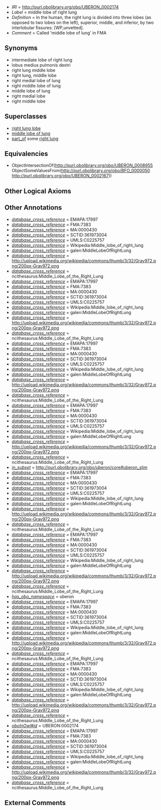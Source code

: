  * *IRI* = http://purl.obolibrary.org/obo/UBERON_0002174
 * *Label* = middle lobe of right lung
 * *Definition* = In the human, the right lung is divided into three lobes (as opposed to two lobes on the left), superior, middle, and inferior, by two interlobular fissures: [WP,unvetted].
 * *Comment* = Called 'middle lobe of lung' in FMA

## Synonyms

 * intermediate lobe of right lung
 * lobus medius pulmonis dextri
 * right lung middle lobe
 * right lung, middle lobe
 * right medial lobe of lung
 * right middle lobe of lung
 * middle lobe of lung
 * right medial lobe
 * right middle lobe

## Superclasses

 * [right lung lobe](../../UBERON/18/UBERON_0006518.md)
 * [middle lobe of lung](../../UBERON/55/UBERON_0008955.md)
 * [part_of](../../BFO/50/BFO_0000050.md) some [right lung](../../UBERON/67/UBERON_0002167.md)

## Equivalencies

 * ObjectIntersectionOf(<http://purl.obolibrary.org/obo/UBERON_0008955> ObjectSomeValuesFrom(<http://purl.obolibrary.org/obo/BFO_0000050> <http://purl.obolibrary.org/obo/UBERON_0002167>))

## Other Logical Axioms


## Other Annotations

 * *[database_cross_reference](../../ef/oboInOwl#hasDbXref.md)* = EMAPA:17997
 * *[database_cross_reference](../../ef/oboInOwl#hasDbXref.md)* = FMA:7383
 * *[database_cross_reference](../../ef/oboInOwl#hasDbXref.md)* = MA:0000430
 * *[database_cross_reference](../../ef/oboInOwl#hasDbXref.md)* = SCTID:361973004
 * *[database_cross_reference](../../ef/oboInOwl#hasDbXref.md)* = UMLS:C0225757
 * *[database_cross_reference](../../ef/oboInOwl#hasDbXref.md)* = Wikipedia:Middle_lobe_of_right_lung
 * *[database_cross_reference](../../ef/oboInOwl#hasDbXref.md)* = galen:MiddleLobeOfRightLung
 * *[database_cross_reference](../../ef/oboInOwl#hasDbXref.md)* = http://upload.wikimedia.org/wikipedia/commons/thumb/3/32/Gray972.png/200px-Gray972.png
 * *[database_cross_reference](../../ef/oboInOwl#hasDbXref.md)* = ncithesaurus:Middle_Lobe_of_the_Right_Lung
 * *[database_cross_reference](../../ef/oboInOwl#hasDbXref.md)* = EMAPA:17997
 * *[database_cross_reference](../../ef/oboInOwl#hasDbXref.md)* = FMA:7383
 * *[database_cross_reference](../../ef/oboInOwl#hasDbXref.md)* = MA:0000430
 * *[database_cross_reference](../../ef/oboInOwl#hasDbXref.md)* = SCTID:361973004
 * *[database_cross_reference](../../ef/oboInOwl#hasDbXref.md)* = UMLS:C0225757
 * *[database_cross_reference](../../ef/oboInOwl#hasDbXref.md)* = Wikipedia:Middle_lobe_of_right_lung
 * *[database_cross_reference](../../ef/oboInOwl#hasDbXref.md)* = galen:MiddleLobeOfRightLung
 * *[database_cross_reference](../../ef/oboInOwl#hasDbXref.md)* = http://upload.wikimedia.org/wikipedia/commons/thumb/3/32/Gray972.png/200px-Gray972.png
 * *[database_cross_reference](../../ef/oboInOwl#hasDbXref.md)* = ncithesaurus:Middle_Lobe_of_the_Right_Lung
 * *[database_cross_reference](../../ef/oboInOwl#hasDbXref.md)* = EMAPA:17997
 * *[database_cross_reference](../../ef/oboInOwl#hasDbXref.md)* = FMA:7383
 * *[database_cross_reference](../../ef/oboInOwl#hasDbXref.md)* = MA:0000430
 * *[database_cross_reference](../../ef/oboInOwl#hasDbXref.md)* = SCTID:361973004
 * *[database_cross_reference](../../ef/oboInOwl#hasDbXref.md)* = UMLS:C0225757
 * *[database_cross_reference](../../ef/oboInOwl#hasDbXref.md)* = Wikipedia:Middle_lobe_of_right_lung
 * *[database_cross_reference](../../ef/oboInOwl#hasDbXref.md)* = galen:MiddleLobeOfRightLung
 * *[database_cross_reference](../../ef/oboInOwl#hasDbXref.md)* = http://upload.wikimedia.org/wikipedia/commons/thumb/3/32/Gray972.png/200px-Gray972.png
 * *[database_cross_reference](../../ef/oboInOwl#hasDbXref.md)* = ncithesaurus:Middle_Lobe_of_the_Right_Lung
 * *[database_cross_reference](../../ef/oboInOwl#hasDbXref.md)* = EMAPA:17997
 * *[database_cross_reference](../../ef/oboInOwl#hasDbXref.md)* = FMA:7383
 * *[database_cross_reference](../../ef/oboInOwl#hasDbXref.md)* = MA:0000430
 * *[database_cross_reference](../../ef/oboInOwl#hasDbXref.md)* = SCTID:361973004
 * *[database_cross_reference](../../ef/oboInOwl#hasDbXref.md)* = UMLS:C0225757
 * *[database_cross_reference](../../ef/oboInOwl#hasDbXref.md)* = Wikipedia:Middle_lobe_of_right_lung
 * *[database_cross_reference](../../ef/oboInOwl#hasDbXref.md)* = galen:MiddleLobeOfRightLung
 * *[database_cross_reference](../../ef/oboInOwl#hasDbXref.md)* = http://upload.wikimedia.org/wikipedia/commons/thumb/3/32/Gray972.png/200px-Gray972.png
 * *[database_cross_reference](../../ef/oboInOwl#hasDbXref.md)* = ncithesaurus:Middle_Lobe_of_the_Right_Lung
 * *[in_subset](../../et/oboInOwl#inSubset.md)* = http://purl.obolibrary.org/obo/uberon/core#uberon_slim
 * *[database_cross_reference](../../ef/oboInOwl#hasDbXref.md)* = EMAPA:17997
 * *[database_cross_reference](../../ef/oboInOwl#hasDbXref.md)* = FMA:7383
 * *[database_cross_reference](../../ef/oboInOwl#hasDbXref.md)* = MA:0000430
 * *[database_cross_reference](../../ef/oboInOwl#hasDbXref.md)* = SCTID:361973004
 * *[database_cross_reference](../../ef/oboInOwl#hasDbXref.md)* = UMLS:C0225757
 * *[database_cross_reference](../../ef/oboInOwl#hasDbXref.md)* = Wikipedia:Middle_lobe_of_right_lung
 * *[database_cross_reference](../../ef/oboInOwl#hasDbXref.md)* = galen:MiddleLobeOfRightLung
 * *[database_cross_reference](../../ef/oboInOwl#hasDbXref.md)* = http://upload.wikimedia.org/wikipedia/commons/thumb/3/32/Gray972.png/200px-Gray972.png
 * *[database_cross_reference](../../ef/oboInOwl#hasDbXref.md)* = ncithesaurus:Middle_Lobe_of_the_Right_Lung
 * *[database_cross_reference](../../ef/oboInOwl#hasDbXref.md)* = EMAPA:17997
 * *[database_cross_reference](../../ef/oboInOwl#hasDbXref.md)* = FMA:7383
 * *[database_cross_reference](../../ef/oboInOwl#hasDbXref.md)* = MA:0000430
 * *[database_cross_reference](../../ef/oboInOwl#hasDbXref.md)* = SCTID:361973004
 * *[database_cross_reference](../../ef/oboInOwl#hasDbXref.md)* = UMLS:C0225757
 * *[database_cross_reference](../../ef/oboInOwl#hasDbXref.md)* = Wikipedia:Middle_lobe_of_right_lung
 * *[database_cross_reference](../../ef/oboInOwl#hasDbXref.md)* = galen:MiddleLobeOfRightLung
 * *[database_cross_reference](../../ef/oboInOwl#hasDbXref.md)* = http://upload.wikimedia.org/wikipedia/commons/thumb/3/32/Gray972.png/200px-Gray972.png
 * *[database_cross_reference](../../ef/oboInOwl#hasDbXref.md)* = ncithesaurus:Middle_Lobe_of_the_Right_Lung
 * *[has_obo_namespace](../../ce/oboInOwl#hasOBONamespace.md)* = uberon
 * *[database_cross_reference](../../ef/oboInOwl#hasDbXref.md)* = EMAPA:17997
 * *[database_cross_reference](../../ef/oboInOwl#hasDbXref.md)* = FMA:7383
 * *[database_cross_reference](../../ef/oboInOwl#hasDbXref.md)* = MA:0000430
 * *[database_cross_reference](../../ef/oboInOwl#hasDbXref.md)* = SCTID:361973004
 * *[database_cross_reference](../../ef/oboInOwl#hasDbXref.md)* = UMLS:C0225757
 * *[database_cross_reference](../../ef/oboInOwl#hasDbXref.md)* = Wikipedia:Middle_lobe_of_right_lung
 * *[database_cross_reference](../../ef/oboInOwl#hasDbXref.md)* = galen:MiddleLobeOfRightLung
 * *[database_cross_reference](../../ef/oboInOwl#hasDbXref.md)* = http://upload.wikimedia.org/wikipedia/commons/thumb/3/32/Gray972.png/200px-Gray972.png
 * *[database_cross_reference](../../ef/oboInOwl#hasDbXref.md)* = ncithesaurus:Middle_Lobe_of_the_Right_Lung
 * *[database_cross_reference](../../ef/oboInOwl#hasDbXref.md)* = EMAPA:17997
 * *[database_cross_reference](../../ef/oboInOwl#hasDbXref.md)* = FMA:7383
 * *[database_cross_reference](../../ef/oboInOwl#hasDbXref.md)* = MA:0000430
 * *[database_cross_reference](../../ef/oboInOwl#hasDbXref.md)* = SCTID:361973004
 * *[database_cross_reference](../../ef/oboInOwl#hasDbXref.md)* = UMLS:C0225757
 * *[database_cross_reference](../../ef/oboInOwl#hasDbXref.md)* = Wikipedia:Middle_lobe_of_right_lung
 * *[database_cross_reference](../../ef/oboInOwl#hasDbXref.md)* = galen:MiddleLobeOfRightLung
 * *[database_cross_reference](../../ef/oboInOwl#hasDbXref.md)* = http://upload.wikimedia.org/wikipedia/commons/thumb/3/32/Gray972.png/200px-Gray972.png
 * *[database_cross_reference](../../ef/oboInOwl#hasDbXref.md)* = ncithesaurus:Middle_Lobe_of_the_Right_Lung
 * *[oboInOwl#id](../../id/oboInOwl#id.md)* = UBERON:0002174
 * *[database_cross_reference](../../ef/oboInOwl#hasDbXref.md)* = EMAPA:17997
 * *[database_cross_reference](../../ef/oboInOwl#hasDbXref.md)* = FMA:7383
 * *[database_cross_reference](../../ef/oboInOwl#hasDbXref.md)* = MA:0000430
 * *[database_cross_reference](../../ef/oboInOwl#hasDbXref.md)* = SCTID:361973004
 * *[database_cross_reference](../../ef/oboInOwl#hasDbXref.md)* = UMLS:C0225757
 * *[database_cross_reference](../../ef/oboInOwl#hasDbXref.md)* = Wikipedia:Middle_lobe_of_right_lung
 * *[database_cross_reference](../../ef/oboInOwl#hasDbXref.md)* = galen:MiddleLobeOfRightLung
 * *[database_cross_reference](../../ef/oboInOwl#hasDbXref.md)* = http://upload.wikimedia.org/wikipedia/commons/thumb/3/32/Gray972.png/200px-Gray972.png
 * *[database_cross_reference](../../ef/oboInOwl#hasDbXref.md)* = ncithesaurus:Middle_Lobe_of_the_Right_Lung

## External Comments

